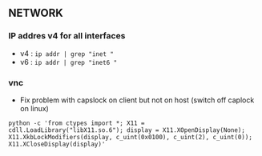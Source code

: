 ## NETWORK

### IP addres v4 for all interfaces 
* v4 : `ip addr | grep "inet "`
* v6 : `ip addr | grep "inet6 "`


### vnc

* Fix problem with capslock on client but not on host (switch off caplock on linux)

 `python -c 'from ctypes import *; X11 = cdll.LoadLibrary("libX11.so.6"); display = X11.XOpenDisplay(None); X11.XkbLockModifiers(display, c_uint(0x0100), c_uint(2), c_uint(0)); X11.XCloseDisplay(display)'`  
